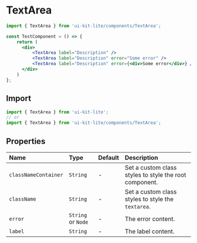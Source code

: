 # TextArea

<!-- example -->
```jsx
import { TextArea } from 'ui-kit-lite/components/TextArea';

const TestComponent = () => {
    return (
      <div>
          <TextArea label="Description" /> 
          <TextArea label="Description" error="Some error" />
          <TextArea label="Description" error={<div>Some error</div>} />
      </div> 
    )
};
```

## Import
```jsx
import { TextArea } from 'ui-kit-lite';
// or
import { TextArea } from 'ui-kit-lite/components/TextArea';
```

## Properties

| Name                 | Type               | Default | Description                                            |
|:---------------------|:-------------------|:--------|:-------------------------------------------------------|
| `classNameContainer` | `String`           | -       | Set a custom class styles to style the root component. |
| `className`          | `String`           | -       | Set a custom class styles to style the `textarea`.     |
| `error`              | `String` or `Node` | -       | The error content.                                     |
| `label`              | `String`           | -       | The label content.                                     |

